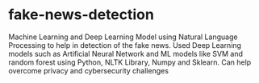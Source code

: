# fake-news-detection
Machine Learning and Deep Learning Model using Natural Language Processing to help in detection of the fake news. Used Deep Learning models such as Artificial Neural Network and ML models like SVM and random forest using Python, NLTK Library, Numpy and Sklearn. Can help overcome privacy and cybersecurity challenges
